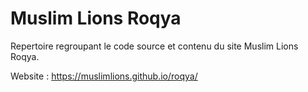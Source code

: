 # Muslim Lions Roqya
Repertoire regroupant le code source et contenu du site Muslim Lions Roqya.

Website : https://muslimlions.github.io/roqya/